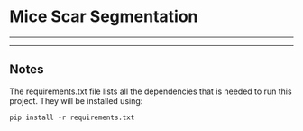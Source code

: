 # Mice Scar Segmentation
---

---
## Notes

The requirements.txt file lists all the dependencies that is needed to run this project. They will be installed using:

`pip install -r requirements.txt`